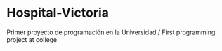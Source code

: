 # Hospital-Victoria
Primer proyecto de programación en la Universidad /  First programming project at college
